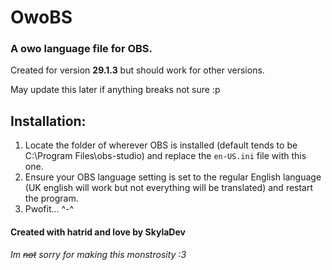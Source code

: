 # OwoBS

### A owo language file for OBS.

Created for version **29.1.3** but should work for other versions.

May update this later if anything breaks not sure :p


## Installation:

1. Locate the folder of wherever OBS is installed (default tends to be C:\Program Files\obs-studio) and replace the `en-US.ini` file with this one.
2. Ensure your OBS language setting is set to the regular English language (UK english will work but not everything will be translated) and restart the program.
3. Pwofit... ^-^


#### Created with hatrid and love by SkylaDev

###### Im ~~not~~ sorry for making this monstrosity :3
